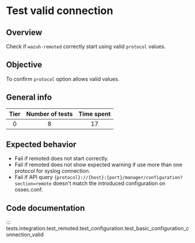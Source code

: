 # Test valid connection

## Overview 

Check if `wazuh-remoted` correctly start using valid `protocol` values.

## Objective

To confirm `protocol` option allows valid values.

## General info

|Tier | Number of tests | Time spent |
|:--:|:--:|:--:|
| 0 | 8 | 17 |

## Expected behavior

- Fail if remoted does not start correctly.
- Fail if remoted does not show expected warning if use more than one protocol for syslog connection.
- Fail if API query `{protocol}://{host}:{port}/manager/configuration?section=remote` doesn't match the 
  introduced configuration on ossec.conf.

## Code documentation

::: tests.integration.test_remoted.test_configuration.test_basic_configuration_connection_valid
